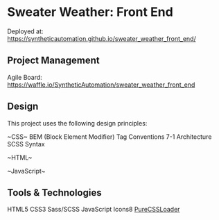 # Sweater Weather: Front End
Deployed at: https://syntheticautomation.github.io/sweater_weather_front_end/


## Project Management
Agile Board: https://waffle.io/SyntheticAutomation/sweater_weather_front_end




## Design
This project uses the following design principles:

~CSS~
BEM (Block Element Modifier) Tag Conventions
7-1 Architecture
SCSS Syntax

~HTML~


~JavaScript~

## Tools & Technologies
HTML5
CSS3
Sass/SCSS
JavaScript
Icons8
[PureCSSLoader](https://loading.io/css/)

